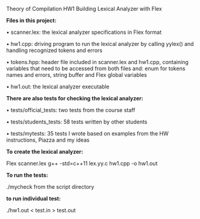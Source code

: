 Theory of Compilation HW1
Building Lexical Analyzer with Flex

**Files in this project:**

• scanner.lex:
the lexical analyzer specifications in Flex format

• hw1.cpp:
driving program to run the lexical analyzer by calling yylex() and
handling recognized tokens and errors

• tokens.hpp:
header file included in scanner.lex and hw1.cpp, containing variables that
need to be accessed from both files and: enum for tokens names and errors,
string buffer and Flex global variables

• hw1.out:
the lexical analyzer executable

**There are also tests for checking the lexical analyzer:**

• tests/official_tests:
two tests from the course staff

• tests/students_tests:
58 tests written by other students

• tests/mytests:
35 tests I wrote based on examples from the HW instructions, Piazza and my ideas

**To create the lexical analyzer:**

Flex scanner.lex
g++ -std=c++11 lex.yy.c hw1.cpp -o hw1.out

**To run the tests:**

./mycheck
from the script directory

**to run individual test:**

./hw1.out < test.in > test.out


